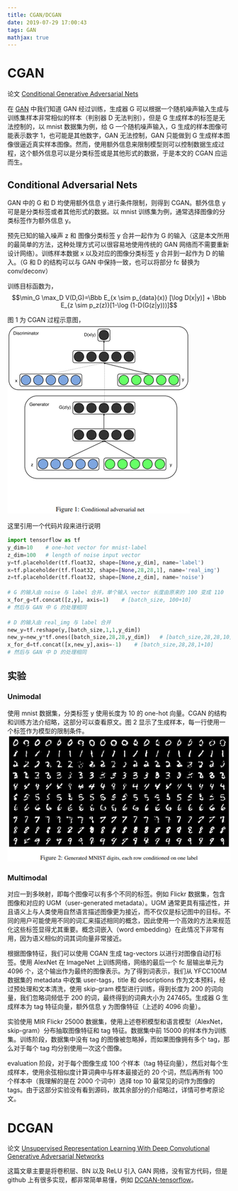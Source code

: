 ```yaml
---
title: CGAN/DCGAN
date: 2019-07-29 17:00:43
tags: GAN
mathjax: true
---
```

# CGAN
论文 [Conditional Generative Adversarial Nets](https://arxiv.org/abs/1411.1784)
<!-- more -->
在 [GAN](2019/07/23/GAN) 中我们知道 GAN 经过训练，生成器 G 可以根据一个随机噪声输入生成与训练集样本非常相似的样本（判别器 D 无法判别），但是 G 生成样本的标签是无法控制的，以 mnist 数据集为例，给 G 一个随机噪声输入，G 生成的样本图像可能表示数字 1，也可能是其他数字，GAN 无法控制，GAN 只能做到 G 生成样本图像很逼近真实样本图像。然而，使用额外信息来限制模型则可以控制数据生成过程，这个额外信息可以是分类标签或是其他形式的数据，于是本文的 CGAN 应运而生。

## Conditional Adversarial Nets
GAN 中的 G 和 D 均使用额外信息 y 进行条件限制，则得到 CGAN。额外信息 y 可是是分类标签或者其他形式的数据。以 mnist 训练集为例，通常选择图像的分类标签作为额外信息 y。

预先已知的输入噪声 z 和 图像分类标签 y 合并一起作为 G 的输入（这是本文所用的最简单的方法，这种处理方式可以很容易地使用传统的 GAN 网络而不需要重新设计网络）。训练样本数据 x 以及对应的图像分类标签 y 合并到一起作为 D 的输入。（G 和 D 的结构可以与 GAN 中保持一致，也可以将部分 fc 替换为 conv/deconv）

训练目标函数为，
$$\min_G \max_D V(D,G)=\Bbb E_{x \sim p_{data}(x)} [\log D(x|y)] + \Bbb E_{z \sim p_z(z)}[1-\log (1-D(G(z|y)))]$$

图 1 为 CGAN 过程示意图，
![](/images/CGAN_fig1.png)

这里引用一个代码片段来进行说明
```python
import tensorflow as tf
y_dim=10    # one-hot vector for mnist-label
z_dim=100   # length of noise input vector
y=tf.placeholder(tf.float32, shape=[None,y_dim], name='label')
x=tf.placeholder(tf.float32, shape=[None,28,28,1], name='real_img')
z=tf.placeholder(tf.float32, shape=[None,z_dim], name='noise')

# G 的输入由 noise 与 label 合并，单个输入 vector 长度由原来的 100 变成 110
x_for_g=tf.concat([z,y], axis=1)    # [batch_size, 100+10]
# 然后与 GAN 中 G 的处理相同

# D 的输入由 real_img 与 label 合并
new_y=tf.reshape(y,[batch_size,1,1,y_dim])
new_y=new_y*tf.ones([batch_size,28,28,y_dim])   # [batch_size,28,28,10]
x_for_d=tf.concat([x,new_y],axis=-1)    # [batch_size,28,28,1+10]
# 然后与 GAN 中 D 的处理相同
```

## 实验
### Unimodal
使用 mnist 数据集，分类标签 y 使用长度为 10 的 one-hot 向量。CGAN 的结构和训练方法介绍略，这部分可以查看原文。图 2 显示了生成样本，每一行使用一个标签作为模型的限制条件。
![](/images/CGAN_fig2.png)

### Multimodal
对应一到多映射，即每个图像可以有多个不同的标签。例如 Flickr 数据集，包含图像和对应的 UGM（user-generated metadata）。UGM 通常更具有描述性，并且语义上与人类使用自然语言描述图像更为接近，而不仅仅是标记图中的目标。不同的用户可能使用不同的词汇来描述相同的概念，因此使用一个高效的方法来规范化这些标签显得尤其重要。概念词嵌入（word embedding）在此情况下非常有用，因为语义相似的词其词向量非常接近。

根据图像特征，我们可以使用 CGAN 生成 tag-vectors 以进行对图像自动打标签。使用 AlexNet 在 ImageNet 上训练网络，网络的最后一个 fc 层输出单元为 4096 个，这个输出作为最终的图像表示。为了得到词表示，我们从 YFCC100M 数据集的 metadata 中收集 user-tags，title 和 descriptions 作为文本预料，经过预处理和文本清洗，使用 skip-gram 模型进行训练，得到长度为 200 的词向量，我们忽略词频低于 200 的词，最终得到的词典大小为 247465。生成器 G 生成样本为 tag 特征向量，额外信息 y 为图像特征（上述的 4096 向量）。

实验使用 MIR Flickr 25000 数据集，使用上述卷积模型和语言模型（AlexNet，skip-gram）分布抽取图像特征和 tag 特征。数据集中前 15000 的样本作为训练集。训练阶段，数据集中没有 tag 的图像被忽略掉，而如果图像拥有多个 tag，那么对于每个 tag 均分别使用一次这个图像。

evaluation 阶段，对于每个图像生成 100 个样本（tag 特征向量），然后对每个生成样本，使用余弦相似度计算词典中与样本最接近的 20 个词，然后再所有 100 个样本中（我理解的是在 2000 个词中）选择 top 10 最常见的词作为图像的 tags。由于这部分实验没有看到源码，故其余部分的介绍略过，详情可参考原论文。

# DCGAN
论文 [Unsupervised Representation Learning With Deep Convolutional Generative Adversarial Networks](https://arxiv.org/abs/1511.06434)

这篇文章主要是将卷积层、BN 以及 ReLU 引入 GAN 网络，没有官方代码，但是 github 上有很多实现，都非常简单易懂，例如 [DCGAN-tensorflow](https://github.com/carpedm20/DCGAN-tensorflow)。